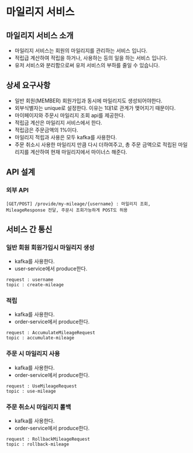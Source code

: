 # 마일리지 서비스

## 마일리지 서비스 소개
* 마일리지 서비스는 회원의 마일리지를 관리하는 서비스 입니다.
* 적립급 계산하여 적립을 하거나, 사용하는 등의 일을 하는 서비스 입니다.
* 유저 서비스와 분리함으로써 유저 서비스의 부하를 줄일 수 있습니다.

## 상세 요구사항
* 일반 회원(MEMBER) 회원가입과 동시에 마일리지도 생성되어야한다.
* 외부식별자는 unique로 설정한다. 이유는 1대1로 관계가 맺어지기 때문이다.
* 마이페이지와 주문시 마일리지 조회 api를 제공한다.
* 적립금 계산은 마일리지 서비스에서 한다.
* 적립금은 주문금액의 1%이다.
* 마일리지 적립과 사용은 모두 kafka를 사용한다.
* 주문 취소시 사용한 마일리지 만큼 다시 더하여주고, 총 주문 금액으로 적립된 마일리지를 계산하여 현재 마일리지에서 마이너스 해준다.

## API 설계
### 외부 API
```
[GET/POST] /provide/my-mileage/{username} : 마일리지 조회, MileageResponse 전달, 주문시 조회가능하게 POST도 허용
```

## 서비스 간 통신
### 일반 회원 회원가입시 마일리지 생성
* kafka를 사용한다.
* user-service에서 produce한다.
```
request : username
topic : create-mileage
```
### 적립
* kafka를 사용한다.
* order-service에서 produce한다.
```
request : AccumulateMileageRequest
topic : accumulate-mileage
```
### 주문 시 마일리지 사용
* kafka를 사용한다.
* order-service에서 produce한다.
```
request : UseMileageRequest
topic : use-mileage
```
### 주문 취소시 마일리지 롤백
* kafka를 사용한다.
* order-service에서 produce한다.
```
request : RollbackMileageRequest
topic : rollback-mileage
```